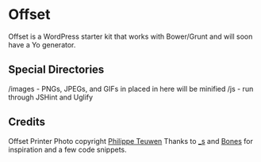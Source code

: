 # Offset

Offset is a WordPress starter kit that works with Bower/Grunt and will soon have a Yo generator.

## Special Directories

/images - PNGs, JPEGs, and GIFs in placed in here will be minified
/js - run through JSHint and Uglify

## Credits

Offset Printer Photo copyright [Philippe Teuwen](http://www.flickr.com/photos/doegox/1060145642)
Thanks to [_s](http://underscores.me/) and [Bones](http://themble.com/bones/) for inspiration and a few code snippets.
